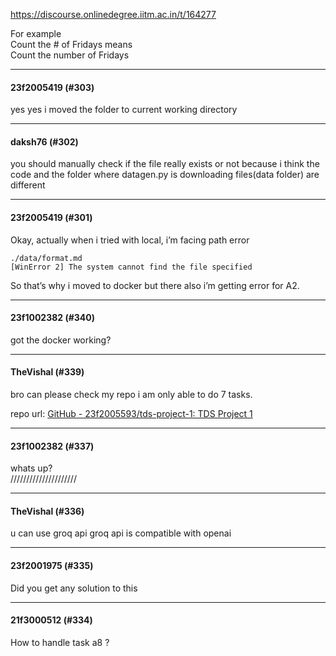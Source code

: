 https://discourse.onlinedegree.iitm.ac.in/t/164277

For example<br/>
Count the # of Fridays means<br/>
Count the number of Fridays</p><hr>

<h4>23f2005419 (#303)</h4>
<p>yes yes i moved the folder to current working directory</p><hr>

<h4>daksh76 (#302)</h4>
<p>you should manually check if the file really exists or not because i think the code and the folder where datagen.py is downloading files(data folder) are different</p><hr>

<h4>23f2005419 (#301)</h4>
<p>Okay, actually when i tried with local, i’m facing path error</p>
<pre><code class="lang-auto">./data/format.md
[WinError 2] The system cannot find the file specified
</code></pre>
<p>So that’s why i moved to docker but there also i’m getting error for A2.</p><hr>

<h4>23f1002382 (#340)</h4>
<p>got the docker working?</p><hr>

<h4>TheVishal (#339)</h4>
<p>bro can please check my repo i am only able to do 7 tasks.</p>
<p>repo url: <a class="inline-onebox" href="https://github.com/23f2005593/tds-project-1" rel="noopener nofollow ugc">GitHub - 23f2005593/tds-project-1: TDS Project 1</a></p><hr>

<h4>23f1002382 (#337)</h4>
<p>whats up?<br/>
/////////////////////</p><hr>

<h4>TheVishal (#336)</h4>
<p>u can use groq api groq api is compatible with openai</p><hr>

<h4>23f2001975 (#335)</h4>
<p>Did you get any solution to this</p><hr>

<h4>21f3000512 (#334)</h4>
<p>How to handle task a8 ?